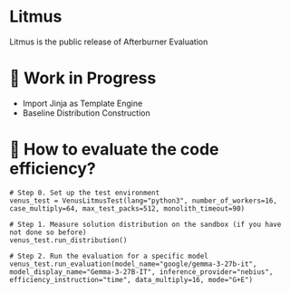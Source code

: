 # Litmus
Litmus is the public release of Afterburner Evaluation

# 🚧 Work in Progress
- Import Jinja as Template Engine
- Baseline Distribution Construction

# 🔮 How to evaluate the code efficiency?
```shell
# Step 0. Set up the test environment
venus_test = VenusLitmusTest(lang="python3", number_of_workers=16, case_multiply=64, max_test_packs=512, monolith_timeout=90)

# Step 1. Measure solution distribution on the sandbox (if you have not done so before)
venus_test.run_distribution()

# Step 2. Run the evaluation for a specific model
venus_test.run_evaluation(model_name="google/gemma-3-27b-it", model_display_name="Gemma-3-27B-IT", inference_provider="nebius", efficiency_instruction="time", data_multiply=16, mode="G+E")
```
